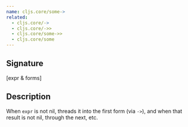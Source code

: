 ```yaml
---
name: cljs.core/some->
related:
  - cljs.core/->
  - cljs.core/->>
  - cljs.core/some->>
  - cljs.core/some
---
```


## Signature
[expr & forms]


## Description

When `expr` is not nil, threads it into the first form (via `->`), and when that
result is not nil, through the next, etc.
